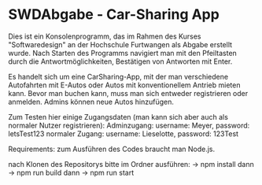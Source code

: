 # SWDAbgabe - Car-Sharing App

Dies ist ein Konsolenprogramm, das im Rahmen des Kurses "Softwaredesign" an der Hochschule Furtwangen als Abgabe erstellt wurde.
Nach Starten des Programms navigiert man mit den Pfeiltasten durch die Antwortmöglichkeiten, Bestätigen von Antworten mit Enter. 

Es handelt sich um eine CarSharing-App, mit der man verschiedene Autofahrten mit E-Autos oder Autos mit konventionellem Antrieb mieten kann. Bevor man buchen kann, muss man sich entweder registrieren oder anmelden. Admins können neue Autos hinzufügen.

Zum Testen hier einige Zugangsdaten (man kann sich aber auch als normaler Nutzer registrieren):
Adminzugang: username: Meyer, password: letsTest123
normaler Zugang: username: Lieselotte, password: 123Test


Requirements:
zum Ausführen des Codes braucht man Node.js.

nach Klonen des Repositorys bitte im Ordner ausführen: 
     -> npm install
dann -> npm run build
dann -> npm run start